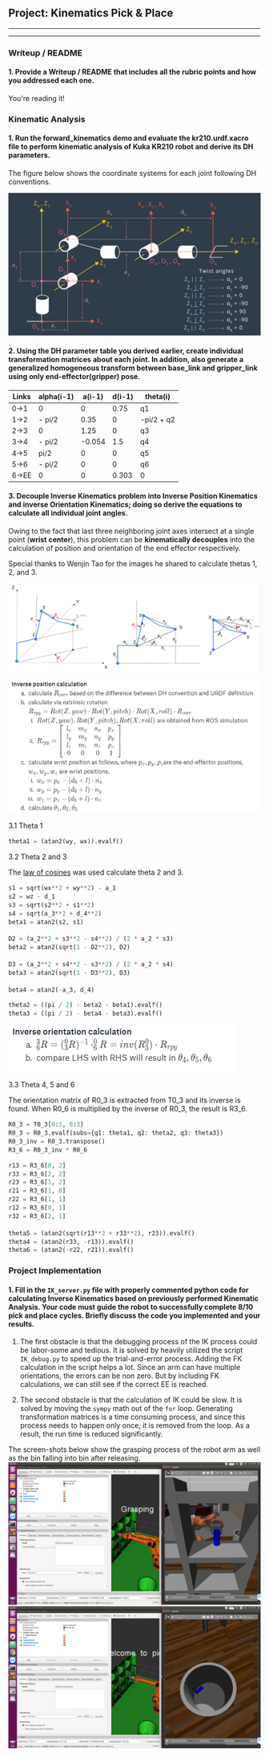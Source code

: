 ## Project: Kinematics Pick & Place

---

[//]: # (Image References)

[image1]: DH_Sketch.png
[image2]: IK.png
[image3]: IK2.png
[image4]: IK3.png
[image5]: grasp.png
[image6]: release.png

---
### Writeup / README

#### 1. Provide a Writeup / README that includes all the rubric points and how you addressed each one.

You're reading it!

### Kinematic Analysis
#### 1. Run the forward_kinematics demo and evaluate the kr210.urdf.xacro file to perform kinematic analysis of Kuka KR210 robot and derive its DH parameters.

The figure below shows the coordinate systems for each joint following DH conventions.

![DH Sketch][image1]

#### 2. Using the DH parameter table you derived earlier, create individual transformation matrices about each joint. In addition, also generate a generalized homogeneous transform between base_link and gripper_link using only end-effector(gripper) pose.

Links | alpha(i-1) | a(i-1) | d(i-1) | theta(i)
--- | --- | --- | --- | ---
0->1 | 0 | 0 | 0.75 | q1
1->2 | - pi/2 | 0.35 | 0 | -pi/2 + q2
2->3 | 0 | 1.25 | 0 | q3
3->4 | - pi/2 | -0.054 | 1.5 | q4
4->5 | pi/2 | 0 | 0 | q5
5->6 | - pi/2 | 0 | 0 | q6
6->EE | 0 | 0 | 0.303 | 0


#### 3. Decouple Inverse Kinematics problem into Inverse Position Kinematics and inverse Orientation Kinematics; doing so derive the equations to calculate all individual joint angles.

Owing to the fact that last three neighboring joint axes intersect at a single point (**wrist center**), this problem can be **kinematically decouples** into the calculation of position and orientation of the end effector respectively.  

Special thanks to Wenjin Tao for the images he shared to calculate thetas 1, 2, and 3.

![DH][image2]

![DH2][image3]

3.1 Theta 1
```py
theta1 = (atan2(wy, wx)).evalf()
```

3.2 Theta 2 and 3

The [law of cosines](https://en.wikipedia.org/wiki/Law_of_cosines) was used calculate theta 2 and 3.

```py
s1 = sqrt(wx**2 + wy**2) - a_1
s2 = wz - d_1
s3 = sqrt(s2**2 + s1**2)
s4 = sqrt(a_3**2 + d_4**2)
beta1 = atan2(s2, s1)

D2 = (a_2**2 + s3**2 - s4**2) / (2 * a_2 * s3)
beta2 = atan2(sqrt(1 - D2**2), D2)

D3 = (a_2**2 + s4**2 - s3**2) / (2 * a_2 * s4)
beta3 = atan2(sqrt(1 - D3**2), D3)

beta4 = atan2(-a_3, d_4)
```

```py
theta2 = ((pi / 2) - beta2 - beta1).evalf()
theta3 = ((pi / 2) - beta4 - beta3).evalf()
```

![DH3][image4]

3.3 Theta 4, 5 and 6

The orientation matrix of R0\_3 is extracted from T0\_3 and its inverse is found. When R0\_6 is multiplied by the inverse of R0\_3, the result is R3\_6.

```py
R0_3 = T0_3[0:3, 0:3]
R0_3 = R0_3.evalf(subs={q1: theta1, q2: theta2, q3: theta3})
R0_3_inv = R0_3.transpose()
R3_6 = R0_3_inv * R0_6
```

```py
r13 = R3_6[0, 2]
r33 = R3_6[2, 2]
r23 = R3_6[1, 2]
r21 = R3_6[1, 0]
r22 = R3_6[1, 1]
r12 = R3_6[0, 1]
r32 = R3_6[2, 1]

theta5 = (atan2(sqrt(r13**2 + r33**2), r23)).evalf()
theta4 = (atan2(r33, -r13)).evalf()
theta6 = (atan2(-r22, r21)).evalf()
```

### Project Implementation

#### 1. Fill in the `IK_server.py` file with properly commented python code for calculating Inverse Kinematics based on previously performed Kinematic Analysis. Your code must guide the robot to successfully complete 8/10 pick and place cycles. Briefly discuss the code you implemented and your results.


1. The first obstacle is that the debugging process of the IK process could be labor-some and tedious. It is solved by heavily utilized the script `IK_debug.py` to speed up the trial-and-error process. Adding the FK calculation in the script helps a lot. Since an arm can have multiple orientations, the errors can be non zero. But by including FK calculations, we can still see if the correct EE is reached.

2. The second obstacle is that the calculation of IK could be slow. It is solved by moving the `sympy` math out of the `for` loop. Generating transformation matrices is a time consuming process, and since this process needs to happen only once, it is removed from the loop. As a result, the run time is reduced significantly.

The screen-shots below show the grasping process of the robot arm as well as the bin falling into bin after releasing.
![grasp][image5]
![release][image6]
